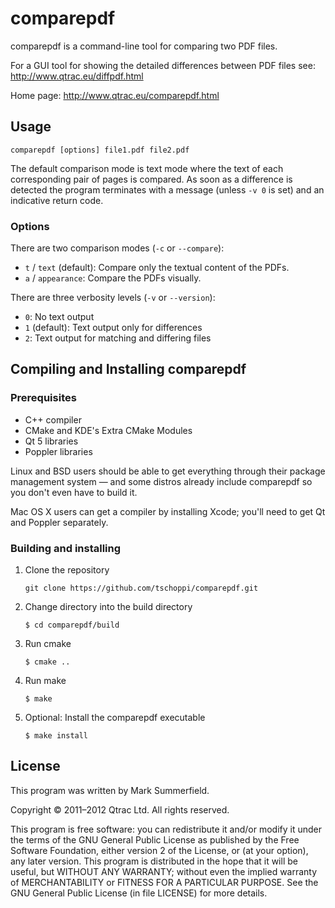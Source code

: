 comparepdf
==========

comparepdf is a command-line tool for comparing two PDF files.

For a GUI tool for showing the detailed differences between PDF files
see: http://www.qtrac.eu/diffpdf.html

Home page: http://www.qtrac.eu/comparepdf.html


Usage
-----

```
comparepdf [options] file1.pdf file2.pdf
```

The default comparison mode is text mode where the text of each
corresponding pair of pages is compared. As soon as a difference is
detected the program terminates with a message (unless `-v 0` is set) and
an indicative return code.


### Options

There are two comparison modes (`-c` or `--compare`):

  - `t` / `text` (default): Compare only the textual content of the PDFs.
  - `a` / `appearance`: Compare the PDFs visually.

There are three verbosity levels (`-v` or `--version`):

  - `0`: No text output
  - `1` (default): Text output only for differences
  - `2`: Text output for matching and differing files


Compiling and Installing comparepdf
-----------------------------------

### Prerequisites

- C++ compiler
- CMake and KDE's Extra CMake Modules
- Qt 5 libraries
- Poppler libraries

Linux and BSD users should be able to get everything through their package
management system — and some distros already include comparepdf so you don't
even have to build it.

Mac OS X users can get a compiler by installing Xcode; you'll need to get Qt and
Poppler separately.


### Building and installing

1. Clone the repository

    ```
    git clone https://github.com/tschoppi/comparepdf.git
    ```

2. Change directory into the build directory

    ```
    $ cd comparepdf/build
    ```

3. Run cmake

    ```
    $ cmake ..
    ```

4. Run make

    ```
    $ make
    ```

5. Optional: Install the comparepdf executable

    ```
    $ make install
    ```


License
-------

This program was written by Mark Summerfield.

Copyright © 2011–2012 Qtrac Ltd. All rights reserved.

This program is free software: you can redistribute it and/or modify it
under the terms of the GNU General Public License as published by the
Free Software Foundation, either version 2 of the License, or (at your
option), any later version. This program is distributed in the hope that
it will be useful, but WITHOUT ANY WARRANTY; without even the implied
warranty of MERCHANTABILITY or FITNESS FOR A PARTICULAR PURPOSE. See the
GNU General Public License (in file LICENSE) for more details.
